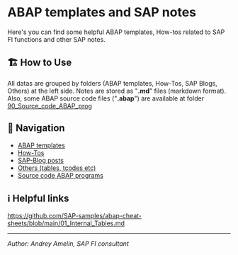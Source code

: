 # ABAP templates and SAP notes

Here's you can find some helpful ABAP templates, How-tos related to SAP FI functions and other SAP notes.

## 🏗️ How to Use
All datas are grouped by folders (ABAP templates, How-Tos, SAP Blogs, Others) at the left side. Notes are stored as "**.md**" files (markdown format).
Also, some ABAP source code files ("**.abap**") are available at folder [90_Source_code_ABAP_prog](https://github.com/aamelin1/ABAP-templates/tree/main/90_Source_code_ABAP_prog)

## 📝 Navigation

- [ABAP templates](https://github.com/aamelin1/ABAP-templates/tree/main/01_ABAP_templates)
- [How-Tos](https://github.com/aamelin1/ABAP-templates/tree/main/10_How-Tos)
- [SAP-Blog posts](https://github.com/aamelin1/ABAP-templates/tree/main/70_SAP_Blog_posts)
- [Others (tables, tcodes etc)](https://github.com/aamelin1/ABAP-templates/tree/main/80_Others)
- [Source code ABAP programs](https://github.com/aamelin1/ABAP-templates/tree/main/90_Source_code_ABAP_prog)

## ℹ️ Helpful links

https://github.com/SAP-samples/abap-cheat-sheets/blob/main/01_Internal_Tables.md

---

*Author: Andrey Amelin, SAP FI consultant*

